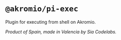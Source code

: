 # `@akromio/pi-exec`

Plugin for executing from shell on Akromio.

*Product of Spain, made in Valencia by Sia Codelabs.*